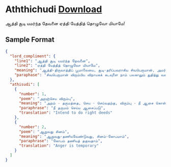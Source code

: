 # Aththichudi [Download](https://raw.githubusercontent.com/Katheesh/Aththichudi/master/aathicudi.json)
ஆத்தி சூடி யமர்ந்த தேவனை ஏத்தி யேத்தித் தொழுவோ மியாமே!

## Sample Format
```json
{
  "lord_compliment": {
    "line1": "ஆத்தி சூடி யமர்ந்த தேவனை",
    "line2": "ஏத்தி யேத்தித் தொழுவோ மியாமே",
    "meaning": "ஆத்தி-திருவாத்திப் பூமாலையை, சூடி-தரிப்பவராகிய சிவபெருமான், அமர்ந்த-விரும்பிய, தேவனை-விநாயகக் கடவுளை, யாம்-நாம், ஏத்தி ஏத்தி - வாழ்த்தி வாழ்த்தி, தொழுவோம்-வணங்குவோம்.",
    "paraphase": "சிவபெருமான் விரும்பிய விநாயகக் கடவுளை நாம் பலகாலும் துதித்து வணங்குவோம். விநாயகக் கடவுள் சிவபெருமானுக்கு மூத்த பிள்ளையார் ஆதலின், சிவபெருமான் விரும்பிய தேவன் என்று கூறப்பட்டார்."
  },
  "athisudi": [
    {
      "number": 1,
      "poem": "அறஞ்செய விரும்பு",
      "meaning": "அறம் - தருமத்தை, செய - செய்வதற்கு, விரும்பு - நீ ஆசை கொள்ளு",
      "paraphrase": "நீ தருமம் செய்ய ஆசைப்படு",
      "translation": "Intend to do right deeds"
    },
    {
      "number": 2,
      "poem": "ஆறுவது சினம்",
      "meaning": "ஆறுவது-தணியவேண்டுவது, சினம்-கோபமாம்",
      "paraphrase": "கோபம் தணியத் தகுவதாம்",
      "translation": "Anger is temporary"
    }
  ]
}
```
